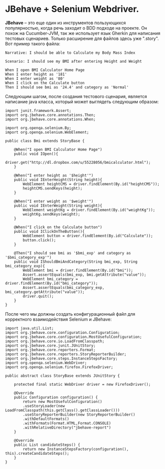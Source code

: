 # JBehave + Selenium Webdriver.

**JBehave** – это еще один из инструментов пользующихся популярностью, когда речь заходит о BDD подходе на проекте. Он похож на Cucumber-JVM, так же использует язык Gherkin для написания тестовых сценариев. Только расширение для файлов здесь уже ".story". Вот пример такого файла:

    Narrative: I should be able to Calculate my Body Mass Index
    
    Scenario: I should see my BMI after entering Height and Weight
    
    When I open BMI Calculator Home Page
    When I enter height as '181'
    When I enter weight as '80'
    When I click on the Calculate button
    Then I should see bmi as '24.4' and category as 'Normal'

Следующим шагом, после создания тестового сценария, является написание java класса, который может выглядеть следующим образом:

    import junit.framework.Assert;
    import org.jbehave.core.annotations.Then;
    import org.jbehave.core.annotations.When;
    
    import org.openqa.selenium.By;
    import org.openqa.selenium.WebElement;
    
    public class Bmi extends StoryBase {
        
        @When("I open BMI Calculator Home Page")
        public void IOpen(){
            driver.get("http://dl.dropbox.com/u/55228056/bmicalculator.html");
        }
        
        @When("I enter height as '$height'")
        public void IEnterHeight(String height){
            WebElement heightCMS = driver.findElement(By.id("heightCMS"));
            heightCMS.sendKeys(height);
        }
        
        @When("I enter weight as '$weight'")
        public void IEnterWeight(String weight){
            WebElement weightKg = driver.findElement(By.id("weightKg"));
            weightKg.sendKeys(weight);
        }
        
        @When("I click on the Calculate button")
        public void IClickOnTheButton(){
            WebElement button = driver.findElement(By.id("Calculate"));
            button.click();
        }
        
        @Then("I should see bmi as '$bmi_exp' and category as '$bmi_category_exp'")
        public void IShouldBmiAndCategory(String bmi_exp, String bmi_category_exp){
            WebElement bmi = driver.findElement(By.id("bmi"));
            Assert.assertEquals(bmi_exp, bmi.getAttribute("value"));
            WebElement bmi_category = driver.findElement(By.id("bmi_category"));
            Assert.assertEquals(bmi_category_exp, bmi_category.getAttribute("value"));
            driver.quit();
        }
    }
    
После чего мы должны создать конфигурационный файл для корректного взаимодействия Selenium и JBehave:

    import java.util.List;
    import org.jbehave.core.configuration.Configuration;
    import org.jbehave.core.configuration.MostUsefulConfiguration;
    import org.jbehave.core.io.LoadFromClasspath;
    import org.jbehave.core.junit.JUnitStory;
    import org.jbehave.core.reporters.Format;
    import org.jbehave.core.reporters.StoryReporterBuilder;
    import org.jbehave.core.steps.InstanceStepsFactory;
    import org.openqa.selenium.WebDriver;
    import org.openqa.selenium.firefox.FirefoxDriver;
    
    public abstract class StoryBase extends JUnitStory {
        
        protected final static WebDriver driver = new FirefoxDriver();
        
        @Override
        public Configuration configuration() {
            return new MostUsefulConfiguration()
            .useStoryLoader(new LoadFromClasspath(this.getClass().getClassLoader()))
            .useStoryReporterBuilder(new StoryReporterBuilder()
            .withDefaultFormats()
            .withFormats(Format.HTML,Format.CONSOLE)
            .withRelativeDirectory("jbehave-report")
        }
        
        @Override
        public List candidateSteps() {
            return new InstanceStepsFactory(configuration(), this).createCandidateSteps();
        }
    }